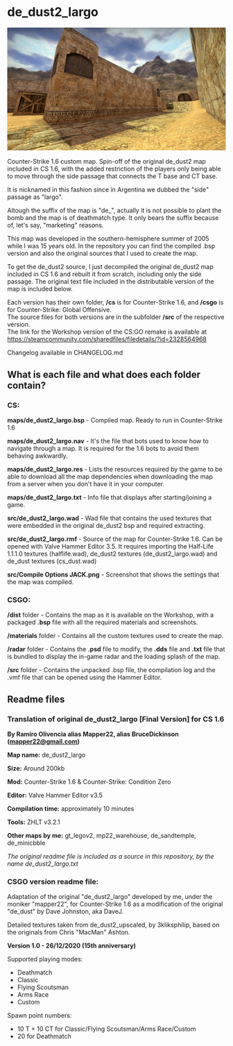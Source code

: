 # de_dust2_largo

![de_dust2_largo caption](https://raw.githubusercontent.com/rolivencia/de_dust2_largo/master/csgo/dist/thumb2328564968.jpg?raw=true)

Counter-Strike 1.6 custom map. Spin-off of the original de_dust2 map included in CS 1.6, with the added restriction of the players only being able to move through the side passage that connects the T base and CT base.

It is nicknamed in this fashion since in Argentina we dubbed the "side" passage as "largo". 

Altough the suffix of the map is "de_", actually it is not possible to plant the bomb and the map is of deathmatch type. It only bears the suffix because of, let's say, "marketing" reasons.

This map was developed in the southern-hemisphere summer of 2005 while I was 15 years old. In the repository you can find the compiled .bsp version and also the original sources that I used to create the map.

To get the de_dust2 source, I just decompiled the original de_dust2 map included in CS 1.6 and rebuilt it from scratch, including only the side passage.
The original text file included in the distributable version of the map is included below.

Each version has their own folder, **/cs** is for Counter-Strike 1.6, and **/csgo** is for Counter-Strike: Global Offensive.<br />
The source files for both versions are in the subfolder **/src** of the respective version.<br />
The link for the Workshop version of the CS:GO remake is available at https://steamcommunity.com/sharedfiles/filedetails/?id=2328564968

Changelog available in CHANGELOG.md

## What is each file and what does each folder contain?

### CS:

**maps/de_dust2_largo.bsp** - Compiled map. Ready to run in Counter-Strike 1.6

**maps/de_dust2_largo.nav** - It's the file that bots used to know how to navigate through a map. It is required for the 1.6 bots to avoid them behaving awkwardly.

**maps/de_dust2_largo.res** - Lists the resources required by the game to be able to download all the map dependencies when downloading the map from a server when you don't have it in your computer.

**maps/de_dust2_largo.txt** - Info file that displays after starting/joining a game.

**src/de_dust2_largo.wad** - Wad file that contains the used textures that were embedded in the original de_dust2 bsp and required extracting.

**src/de_dust2_largo.rmf** - Source of the map for Counter-Strike 1.6. Can be opened with Valve Hammer Editor 3.5. It requires importing the Half-Life 1.1.1.0 textures (halflife.wad), de_dust2 textures (de_dust2_largo.wad) and de_dust textures (cs_dust.wad)

**src/Compile Options JACK.png** - Screenshot that shows the settings that the map was compiled.

### CSGO:

**/dist** folder - Contains the map as it is available on the Workshop, with a packaged **.bsp** file with all the required materials and screenshots.

**/materials** folder - Contains all the custom textures used to create the map.

**/radar** folder - Contains the **.psd** file to modify, the **.dds** file and **.txt** file that is bundled to display the in-game radar and the loading splash of the map.

**/src** folder - Contains the unpacked .bsp file, the compilation log and the .vmf file that can be opened using the Hammer Editor.

## Readme files

### Translation of original de_dust2_largo [Final Version] for CS 1.6

**By Ramiro Olivencia alias Mapper22, alias BruceDickinson (mapper22@gmail.com)**      

**Map name:**   	de_dust2_largo

**Size:**			Around 200kb

**Mod:**			Counter-Strike 1.6 & Counter-Strike: Condition Zero
	
**Editor:**			Valve Hammer Editor v3.5

**Compilation time:** 	approximately 10 minutes

**Tools:** 			ZHLT v3.2.1

**Other maps by me:**	gt_legov2, mp22_warehouse, de_sandtemple, de_minicbble
 
_The original readme file is included as a source in this repository, by the name de_dust2_largo.txt_

### CSGO version readme file:

Adaptation of the original "de_dust2_largo" developed by me, under the moniker "mapper22", for Counter-Strike 1.6 as a modification of the original "de_dust" by Dave Johnston, aka DaveJ.

Detailed textures taken from de_dust2_upscaled, by 3kliksphilip, based on the originals from Chris "MacMan" Ashton.

**Version 1.0 - 26/12/2020 (15th anniversary)**

Supported playing modes:
- Deathmatch
- Classic
- Flying Scoutsman
- Arms Race
- Custom

Spawn point numbers:
- 10 T + 10 CT for Classic/Flying Scoutsman/Arms Race/Custom
- 20 for Deathmatch
